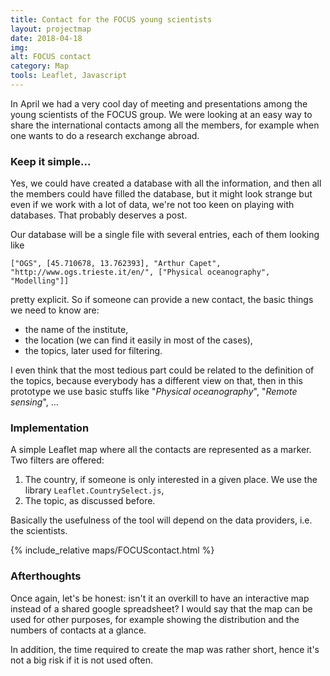 ```yaml
---
title: Contact for the FOCUS young scientists
layout: projectmap
date: 2018-04-18
img:
alt: FOCUS contact
category: Map
tools: Leaflet, Javascript
---
```


In April we had a very cool day of meeting and presentations among the young scientists of the FOCUS group. We were looking at an easy way to share the international contacts among all the members, for example when one wants to do a research exchange abroad.

### Keep it simple...

Yes, we could have created a database with all the information, and then all the members could have filled the database, but it might look strange but even if we work with a lot of data, we're not too keen on playing with databases. That probably deserves a post.

Our database will be a single file with several entries, each of them looking like
```
["OGS", [45.710678, 13.762393], "Arthur Capet", "http://www.ogs.trieste.it/en/", ["Physical oceanography", "Modelling"]]
```
pretty explicit. So if someone can provide a new contact, the basic things we need to know are:
* the name of the institute,
* the location (we can find it easily in most of the cases),
* the topics, later used for filtering.

I even think that the most tedious part could be related to the definition of the topics, because everybody has a different view on that, then in this prototype we use basic stuffs like "*Physical oceanography*", "*Remote sensing*", ...

### Implementation

A simple Leaflet map where all the contacts are represented as a marker. Two filters are offered:
1. The country, if someone is only interested in a given place. We use the library `Leaflet.CountrySelect.js`,
2. The topic, as discussed before.

Basically the usefulness of the tool will depend on the data providers, i.e. the scientists.

{% include_relative maps/FOCUScontact.html %}


### Afterthoughts

Once again, let's be honest: isn't it an overkill to have an interactive map instead of a shared google spreadsheet? I would say that the map can be used for other purposes, for example showing the distribution and the numbers of contacts at a glance.

In addition, the time required to create the map was rather short, hence it's not a big risk if it is not used often.
